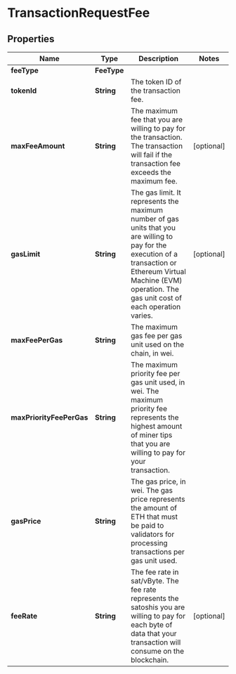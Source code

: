 

# TransactionRequestFee


## Properties

| Name | Type | Description | Notes |
|------------ | ------------- | ------------- | -------------|
|**feeType** | **FeeType** |  |  |
|**tokenId** | **String** | The token ID of the transaction fee. |  |
|**maxFeeAmount** | **String** | The maximum fee that you are willing to pay for the transaction. The transaction will fail if the transaction fee exceeds the maximum fee. |  [optional] |
|**gasLimit** | **String** | The gas limit. It represents the maximum number of gas units that you are willing to pay for the execution of a transaction or Ethereum Virtual Machine (EVM) operation. The gas unit cost of each operation varies. |  [optional] |
|**maxFeePerGas** | **String** | The maximum gas fee per gas unit used on the chain, in wei. |  |
|**maxPriorityFeePerGas** | **String** | The maximum priority fee per gas unit used, in wei. The maximum priority fee represents the highest amount of miner tips that you are willing to pay for your transaction. |  |
|**gasPrice** | **String** | The gas price, in wei. The gas price represents the amount of ETH that must be paid to validators for processing transactions per gas unit used. |  |
|**feeRate** | **String** | The fee rate in sat/vByte. The fee rate represents the satoshis you are willing to pay for each byte of data that your transaction will consume on the blockchain. |  [optional] |



